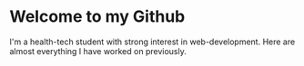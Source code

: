 <h1>Welcome to my Github</h1>

I'm a health-tech student with strong interest in web-development.
Here are almost everything I have worked on previously.

<!---
mmiljas/mmiljas is a ✨ special ✨ repository because its `README.md` (this file) appears on your GitHub profile.
You can click the Preview link to take a look at your changes.
--->

